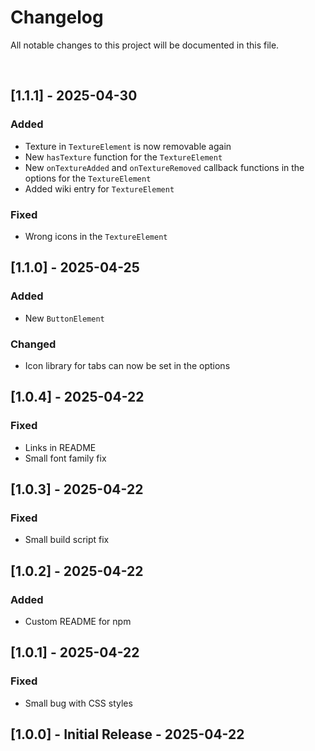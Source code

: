 # Changelog

All notable changes to this project will be documented in this file.

<br>

## [1.1.1] - 2025-04-30

### Added

- Texture in `TextureElement` is now removable again
- New `hasTexture` function for the `TextureElement`
- New `onTextureAdded` and `onTextureRemoved` callback functions in the options for the `TextureElement`
- Added wiki entry for `TextureElement`

### Fixed

- Wrong icons in the `TextureElement`

## [1.1.0] - 2025-04-25

### Added

- New `ButtonElement`

### Changed

- Icon library for tabs can now be set in the options


## [1.0.4] - 2025-04-22

### Fixed

- Links in README
- Small font family fix

## [1.0.3] - 2025-04-22

### Fixed

- Small build script fix

## [1.0.2] - 2025-04-22

### Added

- Custom README for npm

## [1.0.1] - 2025-04-22

### Fixed

- Small bug with CSS styles

## [1.0.0] - Initial Release - 2025-04-22